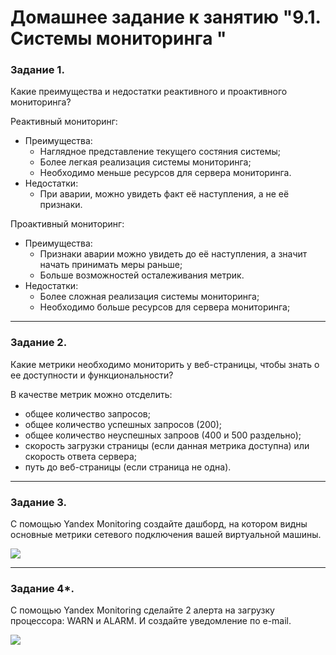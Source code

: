 
# Домашнее задание к занятию "9.1. Системы мониторинга "

### Задание 1. 

Какие преимущества и недостатки реактивного и проактивного мониторинга?

Реактивный мониторинг:
 - Преимущества:
   - Наглядное представление текущего состяния системы;
   - Более легкая реализация системы мониторинга;
   - Необходимо меньше ресурсов для сервера мониторинга.
 - Недостатки:
   - При аварии, можно увидеть факт её наступления, а не её признаки.

Проактивный мониторинг:
 - Преимущества:
   - Признаки аварии можно увидеть до её наступления, а значит начать принимать меры раньше;
   - Больше возможностей осталеживания метрик.
 - Недостатки:
   - Более сложная реализация системы мониторинга;
   - Необходимо больше ресурсов для сервера мониторинга;

---

### Задание 2.

Какие метрики необходимо мониторить у веб-страницы, чтобы знать о ее доступности и функциональности?

В качестве метрик можно отсделить:
 - общее количество запросов;
 - общее количество успешных запросов (200);
 - общее количество неуспешных запроов (400 и 500 раздельно);
 - скорость загрузки страницы (если данная метрика доступна) или скорость ответа сервера;
 - путь до веб-страницы (если страница не одна).

---

### Задание 3.

С помощью Yandex Monitoring создайте дашборд, на котором видны основные метрики сетевого подключения вашей виртуальной машины.

![](https://github.com/guillotine666/nah/blob/master/monitoring/homeworks/tmp/9.1.3.png)

---

### Задание 4*.

С помощью Yandex Monitoring сделайте 2 алерта на загрузку процессора: WARN и ALARM. И создайте уведомление по e-mail.

![](https://github.com/guillotine666/nah/blob/master/monitoring/homeworks/tmp/9.1.4.png)
